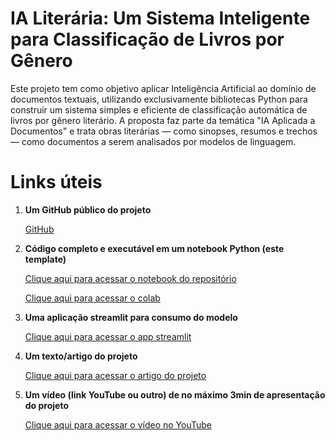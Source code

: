 # IA Literária: Um Sistema Inteligente para Classificação de Livros por Gênero

Este projeto tem como objetivo aplicar Inteligência Artificial ao domínio de documentos textuais, utilizando exclusivamente bibliotecas Python para construir um sistema simples e eficiente de classificação automática de livros por gênero literário. A proposta faz parte da temática "IA Aplicada a Documentos" e trata obras literárias — como sinopses, resumos e trechos — como documentos a serem analisados por modelos de linguagem.

# Links úteis

1. **Um GitHub público do projeto**

    [GitHub](https://github.com/gabisbraz/classificacao-literaria/tree/main)

2. **Código completo e executável em um notebook Python (este template)**

    [Clique aqui para acessar o notebook do repositório](https://github.com/gabisbraz/classificacao-literaria/blob/main/app/model/notebook_modelo.ipynb)

    [Clique aqui para acessar o colab](https://colab.research.google.com/drive/1JyRrAOc6DOOEfPw5l9ubVPZmleVt5nqN?usp=sharing)

3. **Uma aplicação streamlit para consumo do modelo**

    [Clique aqui para acessar o app streamlit](https://classificacao-literaria-gmg.streamlit.app/)

4. **Um texto/artigo do projeto**

    [Clique aqui para acessar o artigo do projeto](https://github.com/gabisbraz/classificacao-literaria/blob/main/artigo.md)

5. **Um vídeo (link YouTube ou outro) de no máximo 3min de apresentação do projeto**

    [Clique aqui para acessar o vídeo no YouTube](https://classificacao-literaria-gmg.streamlit.app/)